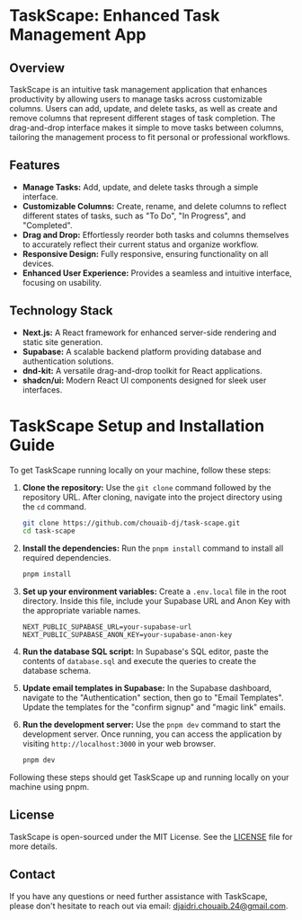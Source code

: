 # TaskScape: Enhanced Task Management App

## Overview

TaskScape is an intuitive task management application that enhances productivity by allowing users to manage tasks across customizable columns. Users can add, update, and delete tasks, as well as create and remove columns that represent different stages of task completion. The drag-and-drop interface makes it simple to move tasks between columns, tailoring the management process to fit personal or professional workflows.

## Features

- **Manage Tasks:** Add, update, and delete tasks through a simple interface.
- **Customizable Columns:** Create, rename, and delete columns to reflect different states of tasks, such as "To Do", "In Progress", and "Completed".
- **Drag and Drop:** Effortlessly reorder both tasks and columns themselves to accurately reflect their current status and organize workflow.
- **Responsive Design:** Fully responsive, ensuring functionality on all devices.
- **Enhanced User Experience:** Provides a seamless and intuitive interface, focusing on usability.

## Technology Stack

- **Next.js:** A React framework for enhanced server-side rendering and static site generation.
- **Supabase:** A scalable backend platform providing database and authentication solutions.
- **dnd-kit:** A versatile drag-and-drop toolkit for React applications.
- **shadcn/ui:** Modern React UI components designed for sleek user interfaces.

# TaskScape Setup and Installation Guide

To get TaskScape running locally on your machine, follow these steps:

1. **Clone the repository:** Use the `git clone` command followed by the repository URL. After cloning, navigate into the project directory using the `cd` command.

   ```bash
   git clone https://github.com/chouaib-dj/task-scape.git
   cd task-scape
   ```

2. **Install the dependencies:** Run the `pnpm install` command to install all required dependencies.

   ```bash
   pnpm install
   ```

3. **Set up your environment variables:** Create a `.env.local` file in the root directory. Inside this file, include your Supabase URL and Anon Key with the appropriate variable names.

   ```plaintext
   NEXT_PUBLIC_SUPABASE_URL=your-supabase-url
   NEXT_PUBLIC_SUPABASE_ANON_KEY=your-supabase-anon-key
   ```

4. **Run the database SQL script:** In Supabase's SQL editor, paste the contents of `database.sql` and execute the queries to create the database schema.

5. **Update email templates in Supabase:** In the Supabase dashboard, navigate to the "Authentication" section, then go to "Email Templates". Update the templates for the "confirm signup" and "magic link" emails.

6. **Run the development server:** Use the `pnpm dev` command to start the development server. Once running, you can access the application by visiting `http://localhost:3000` in your web browser.

   ```bash
   pnpm dev
   ```

Following these steps should get TaskScape up and running locally on your machine using pnpm.

## License

TaskScape is open-sourced under the MIT License. See the [LICENSE](LICENSE) file for more details.

## Contact

If you have any questions or need further assistance with TaskScape, please don't hesitate to reach out via email: [djaidri.chouaib.24@gmail.com](mailto:djaidri.chouaib.24@gmail.com).
